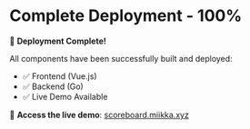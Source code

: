 # Complete Deployment - 100%

🎉 **Deployment Complete!**

All components have been successfully built and deployed:

- ✅ Frontend (Vue.js)
- ✅ Backend (Go)
- ✅ Live Demo Available

🔗 **Access the live demo**: [scoreboard.miikka.xyz](https://scoreboard.miikka.xyz)
